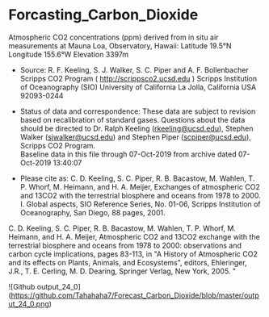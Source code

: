 # Forcasting_Carbon_Dioxide


Atmospheric CO2 concentrations (ppm) derived from in situ air measurements at Mauna Loa, Observatory, Hawaii: Latitude 19.5°N Longitude 155.6°W Elevation 3397m

- Source: R. F. Keeling, S. J. Walker, S. C. Piper and A. F. Bollenbacher Scripps CO2 Program ( http://scrippsco2.ucsd.edu )            Scripps Institution of Oceanography (SIO) University of California La Jolla, California USA 92093-0244                                    

- Status of data and correspondence:
These data are subject to revision based on recalibration of standard gases. Questions about the data should be directed to Dr. Ralph Keeling (rkeeling@ucsd.edu), Stephen Walker (sjwalker@ucsd.edu) and Stephen Piper (scpiper@ucsd.edu), Scripps CO2 Program.            
Baseline data in this file through 07-Oct-2019 from archive dated 07-Oct-2019 13:40:07

- Please cite as:
C. D. Keeling, S. C. Piper, R. B. Bacastow, M. Wahlen, T. P. Whorf, M. Heimann, and H. A. Meijer, Exchanges of atmospheric CO2 and 13CO2 with the terrestrial biosphere and oceans from 1978 to 2000.  I. Global aspects, SIO Reference Series, No. 01-06, Scripps Institution of Oceanography, San Diego, 88 pages, 2001.

C. D. Keeling, S. C. Piper, R. B. Bacastow, M. Wahlen, T. P. Whorf, M. Heimann, and H. A. Meijer, Atmospheric CO2 and 13CO2 exchange with the terrestrial biosphere and oceans from 1978 to 2000: observations and carbon cycle implications, pages 83-113, in "A History of Atmospheric CO2 and its effects on Plants, Animals, and Ecosystems", editors, Ehleringer, J.R., T. E. Cerling, M. D. Dearing, Springer Verlag, New York, 2005.                                                                          "



![Github output_24_0] (https://github.com/Tahahaha7/Forecast_Carbon_Dioxide/blob/master/output_24_0.png)
